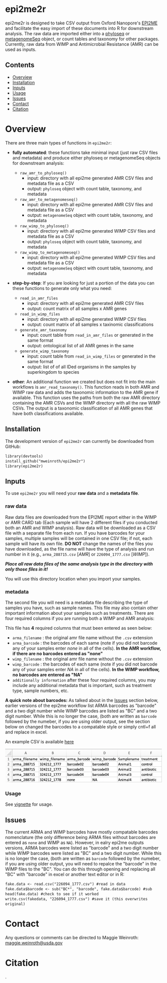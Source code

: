 # epi2me2r

epi2me2r is designed to take CSV output from Oxford Nanopore's [EPI2ME](https://epi2me.nanoporetech.com/) 
and facilitate the easy import of these documents into R for downstream analysis. 
The raw data are imported either into a [phyloseq](https://bioconductor.org/packages/release/bioc/html/phyloseq.html) 
or [metagenomeSeq](https://www.bioconductor.org/packages/release/bioc/html/metagenomeSeq.html) object,
or count tables and taxonomy for other packages. 
Currently, raw data from WIMP and Antimicrobial Resistance (AMR) can be used as inputs. 

## Contents
- [Overview](#Overview)
- [Installation](#Installation)
- [Inputs](#Inputs)
- [Usage](#usage)
- [Issues](#Issues)
- [Contact](#Contact)
- [Citation](#Citation)

# Overview

There are three main types of functions in `epi2me2r`:

- **fully automated**: these functions take minimal input (just raw CSV files and metadata) and produce either phyloseq or metagenomeSeq objects for downstream analysis:
    - `raw_amr_to_phyloseq()`
        -  input: directory with all epi2me generated AMR CSV files and metadata file as a CSV
        -  output: `phyloseq` object with count table, taxonomy, and metadata
    - `raw_amr_to_metagenomeseq()`
        -  input: directory with all epi2me generated AMR CSV files and metadata file as a CSV
        -  output: `metagenomeSeq` object with count table, taxonomy, and metadata
    - `raw_wimp_to_phyloseq()`
        -  input: directory with all epi2me generated WIMP CSV files and metadata file as a CSV
        -  output: `phyloseq` object with count table, taxonomy, and metadata
    - `raw_wimp_to_metagenomeseq()`
        -  input: directory with all epi2me generated WIMP CSV files and metadata file as a CSV
        -  output: `metagenomeSeq` object with count table, taxonomy, and metadata
        
- **step-by-step**: If you are looking for just a portion of the data you can these functions to generate only what you need:
    - `read_in_amr_files`
        -  input: directory with all epi2me generated AMR CSV files
        -  output: count matrix of all samples x AMR genes 
    - `read_in_wimp_files`
        - input: directory with all epi2me generated WIMP CSV files
        - output: count matrix of all samples x taxinomic classifications 
    - `generate_amr_taxonomy`
        - input: count table from `read_in_amr_files` or generated in the same format
        - output: ontological list of all AMR genes in the same
    - `generate_wimp_taxonomy`
        - input: count table from `read_in_wimp_files` or generated in the same format
        - output: list of of all IDed organisms in the samples by superkingdom to species

- **other**: An additional function we created but does not fit into the main workflows is `amr_read_taxonomy()`. This function reads in both AMR and WIMP raw data and adds the taxonomic information to the AMR gene if available. This function uses the paths from both the raw AMR directory containing the AMR CSVs and the WIMP directory with all the raw WIMP CSVs. The output is a taxonomic classification of all AMR genes that have both classifications available. 

## Installation

The development version of `epi2me2r` can currently be downloaded from GitHub:

```
library(devtools)
install_github("mweinroth/epi2me2r") 
library(epi2me2r)
```

## Inputs
To use `epi2me2r` you will need your **raw data** and a **metadata file**. 

### raw data 

Raw data files are downloaded from the EPI2ME report either in the WIMP or AMR CARD tab 
(Each sample will have 2 different files if you conducted both an AMR and WIMP analysis). 
Raw data will be downloaded as a CSV file with a separate file from each run. 
If you have barcodes for your samples, multiple samples will be contained in one CSV file; 
if not, each sample will have its own file. 
**DO NOT** change the names of the files you have downloaded, 
as the file name will have the type of analysis and run number in it 
(e.g., `arma_288715.csv` [_AMR_] or `226094_1777.csv` [_WIMP_]). 

**_Place all raw data files of the same analysis type in the directory with only those files in it!_**

You will use this directory location when you import your samples. 

### metadata

The second file you will need is a metadata file describing the type of samples you have, such as sample names. 
This file may also contain other important information about your samples such as treatments.
There are four required columns if you are running both a WIMP and AMR analysis:

This file has **4** required columns that must been entered as seen below:

- `arma_filename` : the original amr file name without the `.csv` extension
- `arma_barcode` : the barcodes of each same (note if you did not barcode any of your samples enter *none* in all of the cells). **In the AMR workflow, if there are no barcodes entered as "none"**
- `wimp_filename` : the original amr file name without the `.csv` extension
- `wimp_barcode` : the barcodes of each same (note if you did not barcode any of your samples enter *NA* in all of the cells). **In the WIMP workflow, no barcodes are entered as "NA"**
- `additionally information` after these four required columns, you may include any additional metadata that is important, such as treatment type, sample numbers, etc.

**A quick note about barcodes:** As talked about in the [Issues](#Issues) section below, earlier versions of the epi2me workflow list ARMA barcodes as "barcode" and a two digit number while WIMP barcodes are listed as "BC" and a two digit number. While this is no longer the case, (both are written as `barcode` followed by the numeber, if you are using older output, see the section below on changed the barcodes to a compatable style or simply cntl+f all and replace in excel. 

An example CSV is available [here](https://github.com/mweinroth/epi2me2r/blob/master/inst/extdata/example_metadata.csv)

![](https://github.com/mweinroth/epi2me2r/blob/master/inst/metadata-example.jpg)


### Usage

See [vignette](https://mweinroth.github.io/epi2me2r/articles/epi2me2r-vignette.html) for usage. 

## Issues

The current ARMA and WIMP barcodes have mostly compatable barcodes nomenclature (the only difference being ARMA files without barcodes are entered as `none` and WIMP as `NA`). However, in ealry epi2me outputs versions, ARMA barcodes were listed as "barcode" and a two digit number while WIMP barcodes were listed as "BC" and a two digit number. While this is no longer the case, (both are written as `barcode` followed by the numeber, if you are using older output, you will need to repalce the "barcode" in the WIMP files to the "BC". You can do this through opening and replacing all "BC" with "barcode" in excel or another text editor or in R:

```
fake.data <- read.csv("226094_1777.csv") #read in data
fake.data$barcode <- sub("BC*", "barcode", fake.data$barcode) #sub
head(fake.data) #check to see if it worked
write.csv(fakedata, "226094_1777.csv") #save it (this overwrites original)
```

# Contact

Any questions or comments can be directed to Maggie Weinroth: maggie.weinroth@usda.gov

# Citation

.
